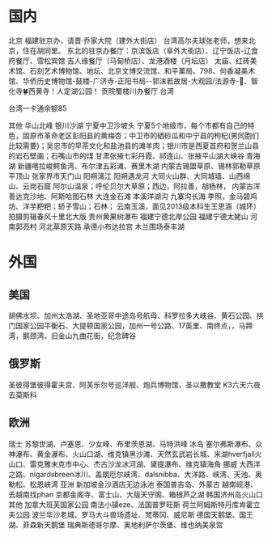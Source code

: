 # 国内
北京
福建驻京办，请晋·乔家大院（建外大街店）
台湾高尔夫球张老师，想来北京，住在胡同里。
东北的驻京办餐厅：京滨饭店（阜外大街店）、辽宁饭店-辽食府餐厅、雪松宾馆·吉人缘餐厅（马甸桥店）、龙港酒楼（月坛店）
太庙、红砖美术馆、石刻艺术博物馆、地坛、北京文博交流馆、和平菓局、798、何香凝美术馆、华侨历史博物馆-鼓楼-广济寺-正阳书局--郭沫若故居-大观园/法源寺-🔸、智化寺🍀西黄寺！人定湖公园！
贡院蜀楼川办餐厅
台湾


台湾一卡通余额85


其他
华山北峰
银川沙湖
宁夏中卫沙坡头
宁夏5个地级市，每个市都有自己的特色，固原市革命老区彭阳县的黄梅杏；中卫市的硒砂瓜和中宁县的枸杞(男同胞们比较需要)；吴忠市的早茶文化和盐池县的滩羊肉；银川市是西夏首府和贺兰山县的岩石壁画；石嘴山市的煤
甘肃张掖七彩丹霞、祁连山、张掖平山湖大峡谷
青海湖
新疆喀拉峻鳄鱼湾、布尔津五彩滩、赛里木湖
内蒙古锡盟草原、锡林郭勒草原平顶山
张家界市天门山
阳朔漓江
阳朔遇龙河
大同火山群、大同城墙、山西绵山、云岗石窟
阿尔山温泉；呼伦贝尔大草原；西边，阿拉善，胡杨林，
内蒙古浑善达克沙地、阿斯哈图石林
大连金石滩
本溪洋湖沟
九寨沟长海
李照，金马碧鸡坊、洋芋粑粑；轿子雪山；石林；
云南玉溪，面见2013级本科生王思涵（城环）拍摄剪辑春风十里北大版
贵州黄果树瀑布
福建宁德北岸公园
福建宁德太姥山
河南郭亮村
河北草原天路
承德小布达拉宫
木兰围场泰丰湖
# 外国
## 美国
胡佛水坝、加州太浩湖、圣地亚哥中途岛号航母、科罗拉多大峡谷、黄石公园、拱门国家公园平衡石、大提顿国家公园，加州一号公路、17英里、南终点，，马蹄湾，鹅颈湾，旧金山九曲花街，纪念碑谷
## 俄罗斯
圣彼得堡彼得霍夫宫、阿芙乐尔号巡洋舰、炮兵博物馆、圣以撒教堂
K3六天六夜去莫斯科
## 欧洲
瑞士
苏黎世湖、卢塞恩、少女峰、布里茨恩湖、马特洪峰
冰岛
塞尔弗斯瀑布、众神瀑布、黄金瀑布、火山口湖、维克镇黑沙滩、天然玄武岩长城、米湖hverfjall火山口、雷克雅未克市中心、杰古沙龙冰河湖、黛提瀑布、维克镇海角
挪威
大西洋之路、nigardsbreen冰川、盖朗厄尔峡湾、dalsnibba、大洋路、峡湾、天池、奥勒松、松恩峡湾
亚洲
新加坡金沙酒店无边泳池
泰国普吉岛、外蒙古
越南岘港、去越南找phan
京都金阁寺、富士山、大版天守阁、箱根芦之湖
韩国济州岛火山口
其他
加拿大班芙国家公园
南法小镇eze、法国普罗旺斯
荷兰阿姆斯特丹库肯霍立夫公园
波兰华沙老城、罗马大斗兽场遗址、梵蒂冈、威尼斯
德国天鹅堡、国王湖、菲森新天鹅堡
瑞典斯德哥尔摩、奥地利萨尔茨堡、维也纳美泉宫